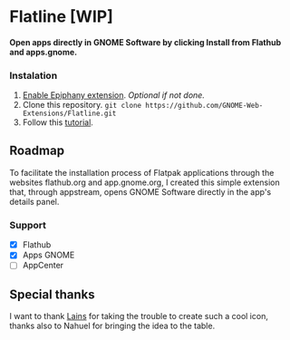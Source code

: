 # Flatline [WIP]

#### Open apps directly in GNOME Software by clicking Install from Flathub and apps.gnome.

### Instalation

1. [Enable Epiphany extension](https://github.com/GNOME-Web-Extensions/Get-Started/wiki#how-to-enable-extensions). _Optional if not done._
2. Clone this repository.
`git clone https://github.com/GNOME-Web-Extensions/Flatline.git`
3. Follow this [tutorial](https://github.com/GNOME-Web-Extensions/Get-Started/wiki#how-to-install-extensions).

## Roadmap
To facilitate the installation process of Flatpak applications through the websites flathub.org and app.gnome.org, I created this simple extension that, through appstream, opens GNOME Software directly in the app's details panel.

### Support
- [x] Flathub
- [x] Apps GNOME
- [ ] AppCenter

## Special thanks
I want to thank [Lains](https://github.com/lainsce) for taking the trouble to create such a cool icon, thanks also to Nahuel for bringing the idea to the table.
